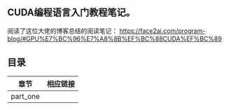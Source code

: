 ## CUDA编程语言入门教程笔记。

阅读了这位大佬的博客总结的阅读笔记：
<https://face2ai.com/program-blog/#GPU%E7%BC%96%E7%A8%8B%EF%BC%88CUDA%EF%BC%89>


## 目录


|章节     |     相应链接    |
|---------|-----------------|
|part_one|